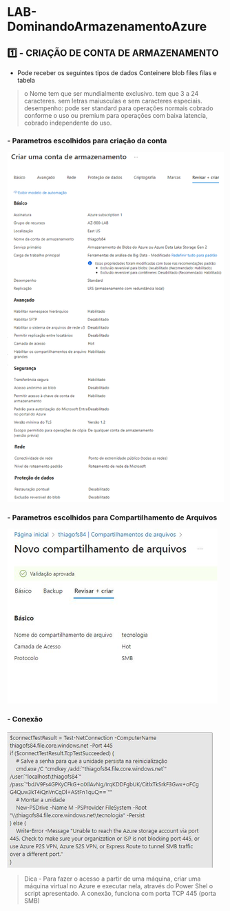 # LAB-DominandoArmazenamentoAzure

## 1️⃣ - CRIAÇÃO DE CONTA DE ARMAZENAMENTO

* Pode receber os seguintes tipos de dados
Conteinere blob
files
filas e tabela

> o Nome tem que ser mundialmente exclusivo. tem que 3 a 24 caracteres. sem letras maiusculas e sem caracteres especiais.
> desempenho: pode ser standard para operações normais cobrado conforme o uso ou premium para operações com baixa latencia, cobrado independente do uso.
>
### - Parametros escolhidos para criação da conta
![link](https://github.com/thiagofs84/LAB-DominandoArmazenamentoAzure/blob/main/Cria%C3%A7%C3%A3o%20de%20Conta.png)

### - Parametros escolhidos para Compartilhamento de Arquivos
![link2](https://github.com/thiagofs84/LAB-DominandoArmazenamentoAzure/blob/main/NovoCompartArquivos.JPG)

### - Conexão

![link3](https://github.com/thiagofs84/LAB-DominandoArmazenamentoAzure/blob/main/ScriptConexao.JPG)

> Dica - Para fazer o acesso a partir de uma máquina, criar uma máquina virtual no Azure e executar nela, através do Power Shel o script apresentado.
A conexão, funciona com porta TCP 445 (porta SMB)


